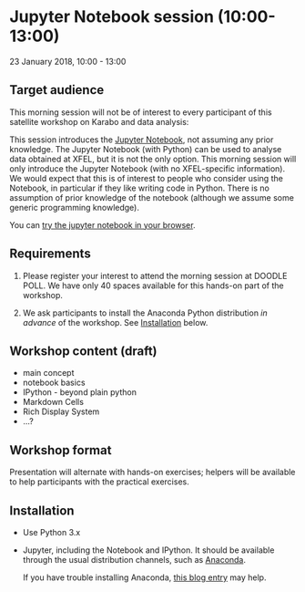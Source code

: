 # Jupyter Notebook session (10:00-13:00)

23 January 2018, 10:00 - 13:00

## Target audience

This morning session will not be of interest to every participant of
this satellite workshop on Karabo and data analysis:

This session introduces the [Jupyter Notebook](http://jupyter.org),
not assuming any prior knowledge.  The Jupyter Notebook (with Python)
can be used to analyse data obtained at XFEL, but it is not the only
option. This morning session will only introduce the Jupyter Notebook
(with no XFEL-specific information). We would expect that this is of
interest to people who consider using the Notebook, in particular if
they like writing code in Python. There is no assumption of prior
knowledge of the notebook (although we assume some generic programming
knowledge).

You can [try the jupyter notebook in your browser](http://try.jupyter.org).


## Requirements

1. Please register your interest to attend the morning session at
   DOODLE POLL. We have only 40 spaces available for this hands-on
   part of the workshop.

2. We ask participants to install the Anaconda Python distribution
   *in advance* of the workshop. See [Installation](#installation) below.


## Workshop content (draft)

- main concept
- notebook basics
- IPython - beyond plain python
- Markdown Cells
- Rich Display System
- ...?

## Workshop format

Presentation will alternate with hands-on exercises; helpers will be
available to help participants with the practical exercises.


## Installation

* Use Python 3.x
* Jupyter, including the Notebook and IPython. It should be available
  through the usual distribution channels, such as [Anaconda](http://continuum.io/downloads).

  If you have trouble installing Anaconda,
  [this blog entry](https://fangohr.github.io/blog/installation-of-python-spyder-numpy-sympy-scipy-pytest-matplotlib-via-anaconda.html) may
  help.
